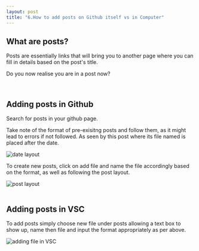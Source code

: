 ```yaml
---
layout: post
title: "6.How to add posts on Github itself vs in Computer"
---
```

<style>
img {
  display: block;
  margin-left: auto;
  margin-right: auto;
}
</style>

<html> 
  <body>
    <h2>What are posts?</h2>
    <p>Posts are essentially links that will bring you to another page where you can fill in details based on the post's title.</p>
    <p>Do you now realise you are in a post now?</p>
    <br />
    <h2>Adding posts in Github</h2>
    <p>Search for posts in your github page.</p>
    <p>Take note of the format of pre-exisitng posts and follow them, as it might lead to errors if not followed. As seen by this post where its file named is placed after the date.</p>
    <img src= "https://dfslimjr.github.io/images/caymen-page-date-format.png" alt="date layout">
    <p>To create new posts, click on add file and name the file accordingly based on the format, as well as following the post layout.</p>
    <img src= "https://dfslimjr.github.io/images/caymen-page-layout.png" alt="post layout">
    <br />
    <h2>Adding posts in VSC</h2>
    <p>To add posts simply choose new file under posts allowing a text box to show up, name then file and input the format appropriately as per above.</p>
    <img src= "https://dfslimjr.github.io/images/adding-file-in-VSC.png" alt="adding file in VSC">
  </body>
</html>

